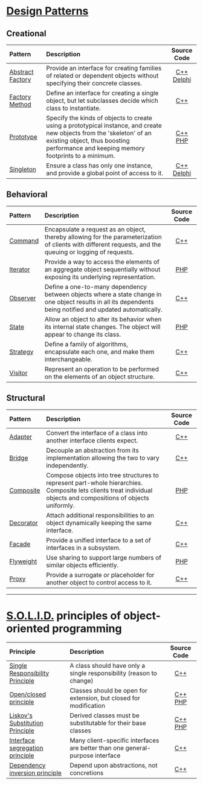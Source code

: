 # [Design Patterns](https://en.wikipedia.org/wiki/Software_design_pattern)

## Creational
| Pattern | Description | Source Code |
| :--- | :--- | :---: |
|[Abstract Factory](https://en.wikipedia.org/wiki/Abstract_factory_pattern)|Provide an interface for creating families of related or dependent objects without specifying their concrete classes.|[C++](Creational/Abstract-factory) [Delphi](Creational/Abstract-factory/Delphi)|
|[Factory Method](https://en.wikipedia.org/wiki/Factory_method_pattern)|Define an interface for creating a single object, but let subclasses decide which class to instantiate.|[C++](Creational/Factory-method) |
|[Prototype](https://en.wikipedia.org/wiki/Prototype_pattern)|Specify the kinds of objects to create using a prototypical instance, and create new objects from the 'skeleton' of an existing object, thus boosting performance and keeping memory footprints to a minimum.|[C++<br/> PHP](Creational/Prototype)
|[Singleton](https://en.wikipedia.org/wiki/Singleton_patternn)|Ensure a class has only one instance, and provide a global point of access to it.|[C++](Creational/Singleton) [Delphi](Creational/Singleton/Delphi) |

## Behavioral
| Pattern | Description | Source Code |
| :--- | :--- | :---: |
|[Command](https://en.wikipedia.org/wiki/Command_pattern)|Encapsulate a request as an object, thereby allowing for the parameterization of clients with different requests, and the queuing or logging of requests.|[C++](Behavioral/Command)|
|[Iterator](https://en.wikipedia.org/wiki/Iterator_pattern)|Provide a way to access the elements of an aggregate object sequentially without exposing its underlying representation.|[PHP](Behavioral/Iterator)|
|[Observer](https://en.wikipedia.org/wiki/Observer_pattern)|Define a one-to-many dependency between objects where a state change in one object results in all its dependents being notified and updated automatically.|[C++](Behavioral/Observer)|
|[State](https://en.wikipedia.org/wiki/State_pattern)|Allow an object to alter its behavior when its internal state changes. The object will appear to change its class.|[PHP](Behavioral/State)|
|[Strategy](https://en.wikipedia.org/wiki/Strategy_pattern)|Define a family of algorithms, encapsulate each one, and make them interchangeable.|[C++](Behavioral/Strategy)|
|[Visitor](https://en.wikipedia.org/wiki/Visitor_pattern)|Represent an operation to be performed on the elements of an object structure. |[C++](Behavioral/Visitor)|

<!--
|[Template](https://en.wikipedia.org/wiki/Template_method_pattern)|Define the skeleton of an algorithm in an operation, deferring some steps to subclasses. Template method lets subclasses redefine certain steps of an algorithm without changing the algorithm's structure.|[C++](Behavioral/Strategy)|
-->

## Structural
| Pattern | Description | Source Code |
| :--- | :--- | :---: |
|[Adapter](https://en.wikipedia.org/wiki/Adapter_pattern)|Convert the interface of a class into another interface clients expect.|[C++](Structural/Adapter)|
|[Bridge](https://en.wikipedia.org/wiki/Bridge_pattern)|Decouple an abstraction from its implementation allowing the two to vary independently.|[C++](Structural/Bridge)|
|[Composite](https://en.wikipedia.org/wiki/Composite_pattern)|Compose objects into tree structures to represent part-whole hierarchies. Composite lets clients treat individual objects and compositions of objects uniformly.|[PHP](Structural/Composite)|
|[Decorator](https://en.wikipedia.org/wiki/Decorator_pattern)|Attach additional responsibilities to an object dynamically keeping the same interface.|[C++](Structural/Decorator)|
|[Facade](https://en.wikipedia.org/wiki/Facade_pattern)|Provide a unified interface to a set of interfaces in a subsystem.|[C++](Structural/Facade)|
|[Flyweight](https://en.wikipedia.org/wiki/Flyweight_pattern)|Use sharing to support large numbers of similar objects efficiently.|[PHP](Structural/Flyweight)|
|[Proxy](https://en.wikipedia.org/wiki/Proxy_pattern)|Provide a surrogate or placeholder for another object to control access to it.|[C++](Structural/Proxy)|

----

# [S.O.L.I.D.](https://en.wikipedia.org/wiki/SOLID) principles of object-oriented programming

| Principle | Description | Source Code |
| :--- | :--- | :---: |
|[Single Responsibility Principle](https://en.wikipedia.org/wiki/Single_responsibility_principle)|A class should have only a single responsibility (reason to change)|[C++](SOLID/Single-Responsibility-Principle)|
|[Open/closed principle](https://en.wikipedia.org/wiki/Open%E2%80%93closed_principle)|Classes should be open for extension, but closed for modification|[C++<br/> PHP](SOLID/Open-Closed-Principle)|
|[Liskov's Substitution Principle](https://en.wikipedia.org/wiki/Liskov_substitution_principle)|Derived classes must be substitutable for their base classes|[C++<br/> PHP](SOLID/Liskov-Substitution-Principle)|
|[Interface segregation principle](https://en.wikipedia.org/wiki/Interface_segregation_principle)|Many client-specific interfaces are better than one general-purpose interface|[C++](SOLID/Interface-Segregation-Principle)|
|[Dependency inversion principle](https://en.wikipedia.org/wiki/Dependency_inversion_principle)|Depend upon abstractions, not concretions|[C++](SOLID/Dependency-Inversion-Principle)|